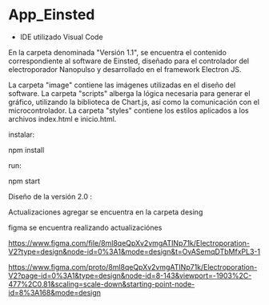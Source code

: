 # App_Einsted

- IDE utilizado Visual Code

En la carpeta denominada "Versión 1.1", se encuentra el contenido correspondiente al software de Einsted, diseñado para el controlador del electroporador Nanopulso y desarrollado en el framework Electron JS.

La carpeta "image" contiene las imágenes utilizadas en el diseño del software.
La carpeta "scripts" alberga la lógica necesaria para generar el gráfico, utilizando la biblioteca de Chart.js, así como la comunicación con el microcontrolador.
La carpeta "styles" contiene los estilos aplicados a los archivos index.html e inicio.html.

instalar:

npm install

run:

npm start


Diseño de la versión 2.0 :

Actualizaciones agregar se encuentra en la carpeta desing

figma se encuentra realizando actualizaciónes

https://www.figma.com/file/8ml8qeQpXv2vmgATINp71k/Electroporation-V2?type=design&node-id=0%3A1&mode=design&t=OvASemqDTbMfxPL3-1

https://www.figma.com/proto/8ml8qeQpXv2vmgATINp71k/Electroporation-V2?page-id=0%3A1&type=design&node-id=8-143&viewport=-1903%2C-477%2C0.81&scaling=scale-down&starting-point-node-id=8%3A168&mode=design


